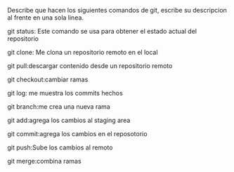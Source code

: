 Describe que hacen los siguientes comandos de git, escribe su descripcion al frente en una sola linea.

git status: Este comando se usa para obtener el estado actual del repositorio

git clone: Me clona un repositorio remoto en el local

git pull:descargar contenido desde un repositorio remoto

git checkout:cambiar ramas

git log: me muestra los commits hechos

git branch:me crea una nueva rama

git add:agrega los cambios al staging area

git commit:agrega los cambios en el reposotorio

git push:Sube los cambios al remoto

git merge:combina ramas
